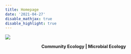 ```yaml
---
title: Homepage
date: '2021-04-27'
disable_mathjax: true
disable_highlight: true
---
```


![](/images/tree.jpg)

<div>
<div>
<center><b>Community Ecology | Microbial Ecology</b></center>
</div>
</div>
